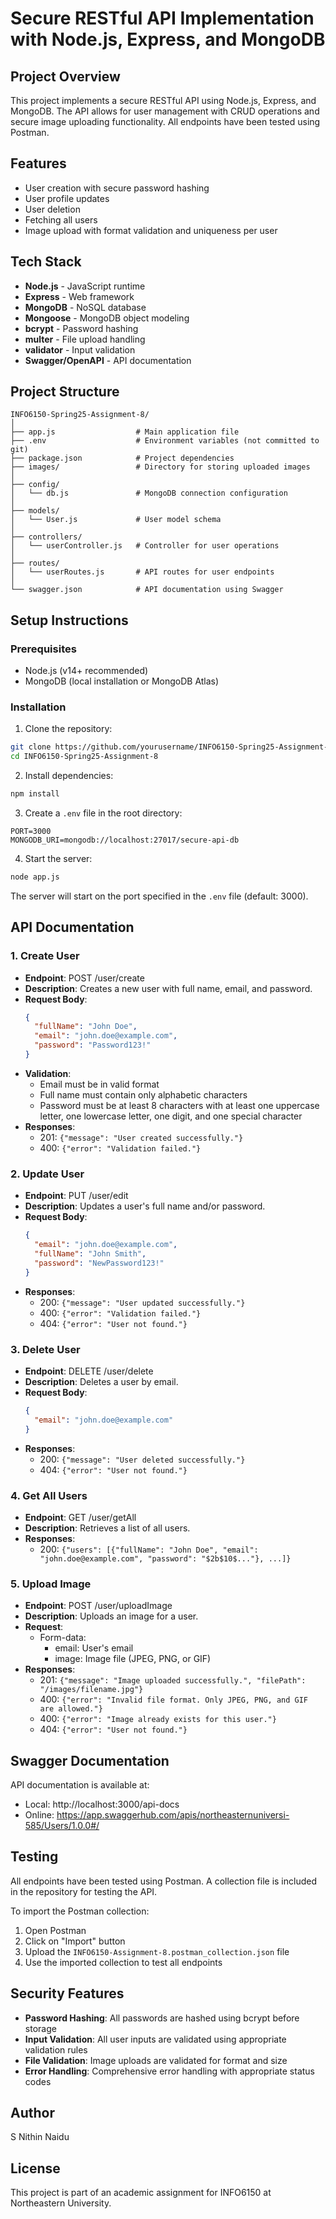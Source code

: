# Secure RESTful API Implementation with Node.js, Express, and MongoDB

## Project Overview
This project implements a secure RESTful API using Node.js, Express, and MongoDB. The API allows for user management with CRUD operations and secure image uploading functionality. All endpoints have been tested using Postman.

## Features
- User creation with secure password hashing
- User profile updates
- User deletion
- Fetching all users
- Image upload with format validation and uniqueness per user

## Tech Stack
- **Node.js** - JavaScript runtime
- **Express** - Web framework
- **MongoDB** - NoSQL database
- **Mongoose** - MongoDB object modeling
- **bcrypt** - Password hashing
- **multer** - File upload handling
- **validator** - Input validation
- **Swagger/OpenAPI** - API documentation

## Project Structure
```
INFO6150-Spring25-Assignment-8/
│
├── app.js                  # Main application file
├── .env                    # Environment variables (not committed to git)
├── package.json            # Project dependencies
├── images/                 # Directory for storing uploaded images
│
├── config/
│   └── db.js               # MongoDB connection configuration
│
├── models/
│   └── User.js             # User model schema
│
├── controllers/
│   └── userController.js   # Controller for user operations
│
├── routes/
│   └── userRoutes.js       # API routes for user endpoints
│
└── swagger.json            # API documentation using Swagger
```

## Setup Instructions

### Prerequisites
- Node.js (v14+ recommended)
- MongoDB (local installation or MongoDB Atlas)

### Installation
1. Clone the repository:
```bash
git clone https://github.com/yourusername/INFO6150-Spring25-Assignment-8.git
cd INFO6150-Spring25-Assignment-8
```

2. Install dependencies:
```bash
npm install
```

3. Create a `.env` file in the root directory:
```
PORT=3000
MONGODB_URI=mongodb://localhost:27017/secure-api-db
```

4. Start the server:
```bash
node app.js
```

The server will start on the port specified in the `.env` file (default: 3000).

## API Documentation

### 1. Create User
- **Endpoint**: POST /user/create
- **Description**: Creates a new user with full name, email, and password.
- **Request Body**:
  ```json
  {
    "fullName": "John Doe",
    "email": "john.doe@example.com",
    "password": "Password123!"
  }
  ```
- **Validation**:
  - Email must be in valid format
  - Full name must contain only alphabetic characters
  - Password must be at least 8 characters with at least one uppercase letter, one lowercase letter, one digit, and one special character
- **Responses**:
  - 201: `{"message": "User created successfully."}`
  - 400: `{"error": "Validation failed."}`

### 2. Update User
- **Endpoint**: PUT /user/edit
- **Description**: Updates a user's full name and/or password.
- **Request Body**:
  ```json
  {
    "email": "john.doe@example.com",
    "fullName": "John Smith",
    "password": "NewPassword123!"
  }
  ```
- **Responses**:
  - 200: `{"message": "User updated successfully."}`
  - 400: `{"error": "Validation failed."}`
  - 404: `{"error": "User not found."}`

### 3. Delete User
- **Endpoint**: DELETE /user/delete
- **Description**: Deletes a user by email.
- **Request Body**:
  ```json
  {
    "email": "john.doe@example.com"
  }
  ```
- **Responses**:
  - 200: `{"message": "User deleted successfully."}`
  - 404: `{"error": "User not found."}`

### 4. Get All Users
- **Endpoint**: GET /user/getAll
- **Description**: Retrieves a list of all users.
- **Responses**:
  - 200: `{"users": [{"fullName": "John Doe", "email": "john.doe@example.com", "password": "$2b$10$..."}, ...]}`

### 5. Upload Image
- **Endpoint**: POST /user/uploadImage
- **Description**: Uploads an image for a user.
- **Request**:
  - Form-data:
    - email: User's email
    - image: Image file (JPEG, PNG, or GIF)
- **Responses**:
  - 201: `{"message": "Image uploaded successfully.", "filePath": "/images/filename.jpg"}`
  - 400: `{"error": "Invalid file format. Only JPEG, PNG, and GIF are allowed."}`
  - 400: `{"error": "Image already exists for this user."}`
  - 404: `{"error": "User not found."}`

## Swagger Documentation
API documentation is available at:
- Local: http://localhost:3000/api-docs
- Online: https://app.swaggerhub.com/apis/northeasternuniversi-585/Users/1.0.0#/

## Testing
All endpoints have been tested using Postman. A collection file is included in the repository for testing the API.

To import the Postman collection:
1. Open Postman
2. Click on "Import" button
3. Upload the `INFO6150-Assignment-8.postman_collection.json` file
4. Use the imported collection to test all endpoints

## Security Features
- **Password Hashing**: All passwords are hashed using bcrypt before storage
- **Input Validation**: All user inputs are validated using appropriate validation rules
- **File Validation**: Image uploads are validated for format and size
- **Error Handling**: Comprehensive error handling with appropriate status codes

## Author
S Nithin Naidu

## License
This project is part of an academic assignment for INFO6150 at Northeastern University.